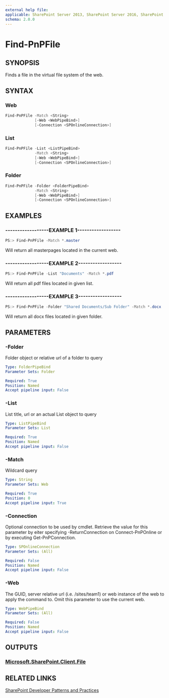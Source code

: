 ```yaml
---
external help file:
applicable: SharePoint Server 2013, SharePoint Server 2016, SharePoint Online
schema: 2.0.0
---
```

# Find-PnPFile

## SYNOPSIS
Finds a file in the virtual file system of the web.

## SYNTAX 

### Web
```powershell
Find-PnPFile -Match <String>
             [-Web <WebPipeBind>]
             [-Connection <SPOnlineConnection>]
```

### List
```powershell
Find-PnPFile -List <ListPipeBind>
             -Match <String>
             [-Web <WebPipeBind>]
             [-Connection <SPOnlineConnection>]
```

### Folder
```powershell
Find-PnPFile -Folder <FolderPipeBind>
             -Match <String>
             [-Web <WebPipeBind>]
             [-Connection <SPOnlineConnection>]
```

## EXAMPLES

### ------------------EXAMPLE 1------------------
```powershell
PS:> Find-PnPFile -Match *.master
```

Will return all masterpages located in the current web.

### ------------------EXAMPLE 2------------------
```powershell
PS:> Find-PnPFile -List "Documents" -Match *.pdf
```

Will return all pdf files located in given list.

### ------------------EXAMPLE 3------------------
```powershell
PS:> Find-PnPFile -Folder "Shared Documents/Sub Folder" -Match *.docx
```

Will return all docx files located in given folder.

## PARAMETERS

### -Folder
Folder object or relative url of a folder to query

```yaml
Type: FolderPipeBind
Parameter Sets: Folder

Required: True
Position: Named
Accept pipeline input: False
```

### -List
List title, url or an actual List object to query

```yaml
Type: ListPipeBind
Parameter Sets: List

Required: True
Position: Named
Accept pipeline input: False
```

### -Match
Wildcard query

```yaml
Type: String
Parameter Sets: Web

Required: True
Position: 0
Accept pipeline input: True
```

### -Connection
Optional connection to be used by cmdlet. Retrieve the value for this parameter by eiter specifying -ReturnConnection on Connect-PnPOnline or by executing Get-PnPConnection.

```yaml
Type: SPOnlineConnection
Parameter Sets: (All)

Required: False
Position: Named
Accept pipeline input: False
```

### -Web
The GUID, server relative url (i.e. /sites/team1) or web instance of the web to apply the command to. Omit this parameter to use the current web.

```yaml
Type: WebPipeBind
Parameter Sets: (All)

Required: False
Position: Named
Accept pipeline input: False
```

## OUTPUTS

### [Microsoft.SharePoint.Client.File](https://msdn.microsoft.com/en-us/library/microsoft.sharepoint.client.file.aspx)

## RELATED LINKS

[SharePoint Developer Patterns and Practices](http://aka.ms/sppnp)
